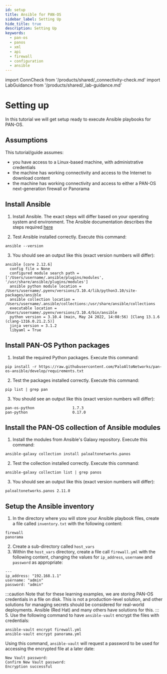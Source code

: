 ```yaml
---
id: setup
title: Ansible for PAN-OS
sidebar_label: Setting Up
hide_title: true
description: Setting Up
keywords:
  - pan-os
  - panos
  - xml
  - api
  - firewall
  - configuration
  - ansible
---
```


import ConnCheck from '/products/shared/\_connectivity-check.md'
import LabGuidance from '/products/shared/\_lab-guidance.md'

# Setting up

In this tutorial we will get setup ready to execute Ansible playbooks for PAN-OS.

## Assumptions

This tutorial/guide assumes:

- you have access to a Linux-based machine, with administrative credentials
- the machine has working connectivity and access to the Internet to download content
- the machine has working connectivity and access to either a PAN-OS next-generation firewall or Panorama

<LabGuidance />

## Install Ansible

1. Install Ansible. The exact steps will differ based on your operating system and environment. The Ansible documentation describes the steps required [here](https://docs.ansible.com/ansible/latest/installation_guide/intro_installation.html)

2. Test Ansible installed correctly. Execute this command:

```
ansible --version
```

3. You should see an output like this (exact version numbers will differ):

```
ansible [core 2.12.6]
  config file = None
  configured module search path = ['/Users/username/.ansible/plugins/modules', '/usr/share/ansible/plugins/modules']
  ansible python module location = /Users/username/.pyenv/versions/3.10.4/lib/python3.10/site-packages/ansible
  ansible collection location = /Users/username/.ansible/collections:/usr/share/ansible/collections
  executable location = /Users/username/.pyenv/versions/3.10.4/bin/ansible
  python version = 3.10.4 (main, May 24 2022, 14:08:56) [Clang 13.1.6 (clang-1316.0.21.2.5)]
  jinja version = 3.1.2
  libyaml = True
```

## Install PAN-OS Python packages

1. Install the required Python packages. Execute this command:

```
pip install -r https://raw.githubusercontent.com/PaloAltoNetworks/pan-os-ansible/develop/requirements.txt
```

2. Test the packages installed correctly. Execute this command:

```
pip list | grep pan
```

3. You should see an output like this (exact version numbers will differ):

```
pan-os-python                 1.7.3
pan-python                    0.17.0
```

## Install the PAN-OS collection of Ansible modules

1. Install the modules from Ansible's Galaxy repository. Execute this command:

```
ansible-galaxy collection install paloaltonetworks.panos
```

2. Test the collection installed correctly. Execute this command:

```
ansible-galaxy collection list | grep panos
```

3. You should see an output like this (exact version numbers will differ):

```
paloaltonetworks.panos 2.11.0
```

## Setup the Ansible inventory

1. In the directory where you will store your Ansible playbook files, create a file called `inventory.txt` with the following content:

```
firewall
panorama
```

2. Create a sub-directory called `host_vars`
3. Within the `host_vars` directory, create a file call `firewall.yml` with the following content, changing the values for `ip_address`, `username` and `password` as appropriate:

```
---
ip_address: "192.168.1.1"
username: "admin"
password: "admin"
```

:::caution
Note that for these learning examples, we are storing PAN-OS credentials in a file on disk. This is not a production-level solution, and other solutions for managing secrets should be considered for real-world deployments. Ansible (Red Hat) and many others have solutions for this.
::: 5. Use the following command to have `ansible-vault` encrypt the files with credentials:

```
ansible-vault encrypt firewall.yml
ansible-vault encrypt panorama.yml
```

Using this command, `ansible-vault` will request a password to be used for accessing the encrypted file at a later date:

```
New Vault password:
Confirm New Vault password:
Encryption successful
```

<ConnCheck />
